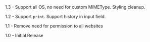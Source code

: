 1.3 - Support all OS, no need for custom MIMEType. Styling cleanup.

1.2 - Support `print`. Support history in input field.

1.1 - Remove need for permission to all websites

1.0 - Initial Release
